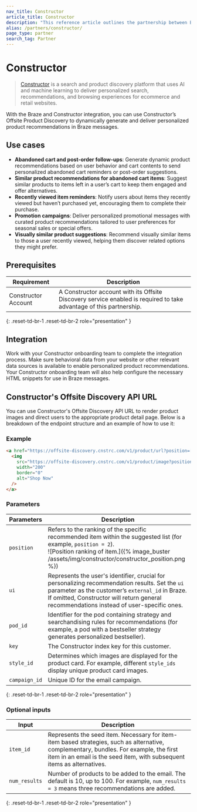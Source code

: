 ```yaml
---
nav_title: Constructor
article_title: Constructor
description: "This reference article outlines the partnership between Braze and Constructor. This partnership allows you to leverage Constructor's Offsite Product Discovery to dynamically generate and deliver personalized product recommendations in Braze messages."
alias: /partners/constructor/
page_type: partner
search_tag: Partner
---
```


# Constructor

> [Constructor](https://constructor.com/) is a search and product discovery platform that uses AI and machine learning to deliver personalized search, recommendations, and browsing experiences for ecommerce and retail websites.

With the Braze and Constructor integration, you can use Constructor’s Offsite Product Discovery to dynamically generate and deliver personalized product recommendations in Braze messages.

## Use cases

- **Abandoned cart and post-order follow-ups**: Generate dynamic product recommendations based on user behavior and cart contents to send personalized abandoned cart reminders or post-order suggestions.
- **Similar product recommendations for abandoned cart items**: Suggest similar products to items left in a user’s cart to keep them engaged and offer alternatives.
- **Recently viewed item reminders**: Notify users about items they recently viewed but haven’t purchased yet, encouraging them to complete their purchase.
- **Promotion campaigns**: Deliver personalized promotional messages with curated product recommendations tailored to user preferences for seasonal sales or special offers.
- **Visually similar product suggestions**: Recommend visually similar items to those a user recently viewed, helping them discover related options they might prefer.

## Prerequisites

| Requirement | Description |
|-------------|-------------|
| Constructor Account | A Constructor account with its Offsite Discovery service enabled is required to take advantage of this partnership. |
{: .reset-td-br-1 .reset-td-br-2 role="presentation" }

## Integration

Work with your Constructor onboarding team to complete the integration process. Make sure behavioral data from your website or other relevant data sources is available to enable personalized product recommendations. Your Constructor onboarding team will also help configure the necessary HTML snippets for use in Braze messages.

## Constructor's Offsite Discovery API URL

You can use Constructor's Offsite Discovery API URL to render product images and direct users to the appropriate product detail page. Below is a breakdown of the endpoint structure and an example of how to use it:

### Example

```html
<a href="https://offsite-discovery.cnstrc.com/v1/product/url?position=[position]&ui=[ui]&pod_id=[pod_id]&key=[key]&style_id=[style_id]&campaign_id=[campaign_id]" target="_blank">
  <img 
    src="https://offsite-discovery.cnstrc.com/v1/product/image?position=[position]&ui=[ui]&pod_id=[pod_id]&key=[key]&style_id=[style_id]&campaign_id=[campaign_id]"
    width="200" 
    border="0" 
    alt="Shop Now" 
  />
</a>
```

### Parameters

| Parameters | Description |
|-------------|-------------|
| `position` | Refers to the ranking of the specific recommended item within the suggested list (for example, `position = 2`). <br>![Position ranking of item.]({% image_buster /assets/img/constructor/constructor_position.png %}) |
| `ui` | Represents the user's identifier, crucial for personalizing recommendation results. Set the `ui` parameter as the customer’s `external_id` in Braze. If omitted, Constructor will return general recommendations instead of user-specific ones. |
| `pod_id` | Identifier for the pod containing strategy and searchandising rules for recommendations (for example, a pod with a bestseller strategy generates personalized bestseller). |
| `key` | The Constructor index key for this customer. |
| `style_id` | Determines which images are displayed for the product card. For example, different `style_ids` display unique product card images. |
| `campaign_id` | Unique ID for the email campaign. |
{: .reset-td-br-1 .reset-td-br-2 role="presentation" }

### Optional inputs

| Input | Description |
|-------------|-------------|
| `item_id` | Represents the seed item. Necessary for item-item based strategies, such as alternative, complementary, bundles. For example, the first item in an email is the seed item, with subsequent items as alternatives. |
| `num_results` | Number of products to be added to the email. The default is 10, up to 100. For example, `num_results = 3` means three recommendations are added. |
{: .reset-td-br-1 .reset-td-br-2 role="presentation" }

